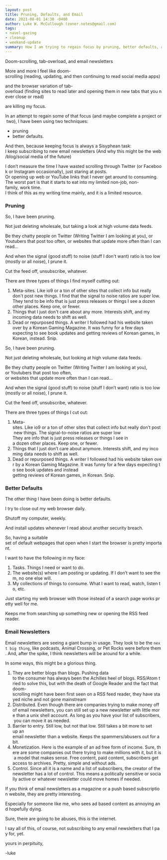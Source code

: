 ```yaml
---
layout: post
title: Pruning, Defaults, and Email
date: 2021-08-01 14:30 -0400
author: Luke W. McCullough (zoner.notes@gmail.com)
tags:
- navel-gazing
- cleanup
- weekend-update
summary: How I am trying to regain focus by pruning, better defaults, and email...
---
```


Doom-scrolling, tab-overload, and email newsletters

<!--more-->

More and more I feel like doom-scrolling (reading, updating, and then continuing to read social media apps) 

and the browser variation of tab-overload (finding sites to read later and opening them in new tabs that you never close or read) 

are killing my focus.

In an attempt to regain some of that focus (and maybe complete a project or two), I have been using two techniques:

* pruning
* better defaults.

And then, because keeping focus is always a Sisyphean task:
I keep subscribing to new email newsletters (And why this might be the web/blog/social media of the future)

I don’t measure the time I have wasted scrolling through Twitter (or Facebook or Instagram occasionally), just staring at posts. Or opening up web or YouTube links that I never get around to consuming. The worst part is that it starts to eat into my limited non-job, non-family, work time. I think of this as my writing time mainly, and it is a limited resource.

### Pruning
So, I have been pruning.

Not just deleting wholesale, but taking a look at high volume data feeds.

Be they chatty people on Twitter (Writing Twitter I am looking at you),
or Youtubers that post too often,
or websites that update more often than I can read...

And when the signal (good stuff) to noise (stuff I don't want) ratio is too low (mostly or all noise), I prune it.

Cut the feed off, unsubscribe, whatever.

There are three types of things I find myself cutting out:
1. Meta-sites. Like io9 or a ton of other sites that collect info but really don't post new things. I find that the signal to noise ratios are super low. They tend to be info that is just press releases or things I see a dozen other places. Keep one, or fewer.
1. Things that I just don't care about any more. Interests shift, and my incoming data needs to shift as well.
1. Dead or repurposed things. A writer I followed had his website taken over by a Korean Gaming Magazine. It was funny for a few days expecting to see book updates and getting reviews of Korean games, in Korean, instead. Snip.

So, I have been pruning.

Not just deleting wholesale, but looking at high volume data feeds.

Be they chatty people on Twitter (Writing Twitter I am looking at you), 
or Youtubers that post too often, 
or websites that update more often than I can read...

And when the signal (good stuff) to noise (stuff I don’t want) ratio is too low (mostly or all noise), I prune it.

Cut the feed off, unsubscribe, whatever.

There are three types of things I cut out:
1. Meta-sites. Like io9 or a ton of other sites that collect info but really don’t post new things. The signal-to-noise ratios are super low They are info that is just press releases or things I see in a dozen other places. Keep one, or fewer.
1. Things that I just don’t care about anymore. Interests shift, and my incoming data needs to shift as well.
1. Dead or repurposed things. A writer I followed had his website taken over by a Korean Gaming Magazine. It was funny for a few days expecting to see book updates and instead getting reviews of Korean games, in Korean. Snip.

### Better Defaults

The other thing I have been doing is better defaults. 

I try to close out my web browser daily. 

Shutoff my computer, weekly. 

And install updates whenever I read about another security breach. 

So, having a suitable set of default webpages that open when I start the browser is pretty important. 

I want to have the following in my face:
1. Tasks. Things I need or want to do.
1. The website(s) where I am posting or updating. If I don’t want to see them, no one else will.
1. My collections of things to consume. What I want to read, watch, listen to, etc.

Just starting my web browser with those instead of a search page works pretty well for me.

Keeps me from searching up something new or opening the RSS feed reader.

### Email Newsletters
Email newsletters are seeing a giant bump in usage. They look to be the `next big thing`, like podcasts, Animal Crossing, or Pet Rocks were before them. 
And, after the spike, I think newsletters will be around for a while. 

In some ways, this might be a glorious thing.
1. They are better blogs than blogs. Pushing data to the consumer has always been the Achilles heel of blogs. RSS/Atom tried to solve this, but with the death of Google Reader and the fact that doom-scrolling might have been first seen on a RSS feed reader, they have stayed niche and not gone mainstream
1. Distributed. Even though there are companies trying to make money off of email newsletters, you can still set up a new newsletter with little more than a unix shell account. As long as you have your list of subscribers, you can move it as needed. 
1. Barrier to entry. Still low, but not that low. Still takes a bit more to set up an email newsletter than a website. Keeps the spammers/abusers out for a bit.
1. Monetization. Here is the example of an ad free form of income. Sure, there are some companies out there trying to make millions with it, but it is a model that makes sense. Free content, paid content, subscribers get access to archives. Pretty, simple and without ads.
1. Control. Since all it is a name and a list of subscribers, the creator of the newsletter has a lot of control. This means a politically sensitive or socially active or whatever newsletter could move homes if needed.

If you think of email newsletters as a magazine or a push based subscription website, they are pretty interesting. 

Especially for someone like me, who sees ad based content as annoying and hopefully dying.

Sure, there are going to be abuses, this is the internet. 

I say all of this, of course, not subscribing to any email newsletters that I pay for, yet.

yours in perpituity,

-luke
